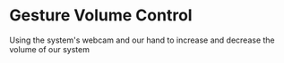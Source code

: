 # Gesture Volume Control

Using the system's webcam and our hand to increase and decrease the volume of our system
